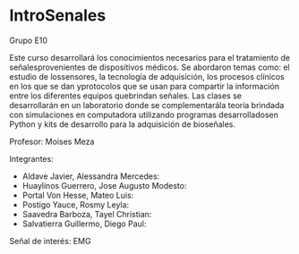# IntroSenales
Grupo E10

Este curso desarrollará los conocimientos necesarios para el tratamiento de señalesprovenientes de dispositivos médicos. Se abordaron temas como: el estudio de lossensores, la tecnología de adquisición, los procesos clínicos en los que se dan yprotocolos que se usan para compartir la información entre los diferentes equipos quebrindan señales. Las clases se desarrollarán en un laboratorio donde se complementarála teoría brindada con simulaciones en computadora utilizando programas desarrolladosen Python y kits de desarrollo para la adquisición de bioseñales.

Profesor: Moises Meza

Integrantes:
- Aldave Javier, Alessandra Mercedes: 
- Huaylinos Guerrero, Jose Augusto Modesto: 
- Portal Von Hesse, Mateo Luis: 
- Postigo Yauce, Rosmy Leyla: 
- Saavedra Barboza, Tayel Christian: 
- Salvatierra Guillermo, Diego Paul: 

Señal de interés: EMG
